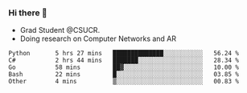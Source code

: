 ### Hi there 👋
- Grad Student @CSUCR. 
- Doing research on Computer Networks and AR
<!--START_SECTION:waka-->

```text
Python       5 hrs 27 mins   ██████████████░░░░░░░░░░░   56.24 %
C#           2 hrs 44 mins   ███████░░░░░░░░░░░░░░░░░░   28.34 %
Go           58 mins         ██▓░░░░░░░░░░░░░░░░░░░░░░   10.00 %
Bash         22 mins         █░░░░░░░░░░░░░░░░░░░░░░░░   03.85 %
Other        4 mins          ▒░░░░░░░░░░░░░░░░░░░░░░░░   00.83 %
```

<!--END_SECTION:waka-->
<!--
**jluo117/jluo117** is a ✨ _special_ ✨ repository because its `README.md` (this file) appears on your GitHub profile.

Here are some ideas to get you started:

- 🔭 I’m currently working on ...
- 🌱 I’m currently learning ...
- 👯 I’m looking to collaborate on ...
- 🤔 I’m looking for help with ...
- 💬 Ask me about ...
- 📫 How to reach me: ...
- 😄 Pronouns: ...
- ⚡ Fun fact: ...
-->
